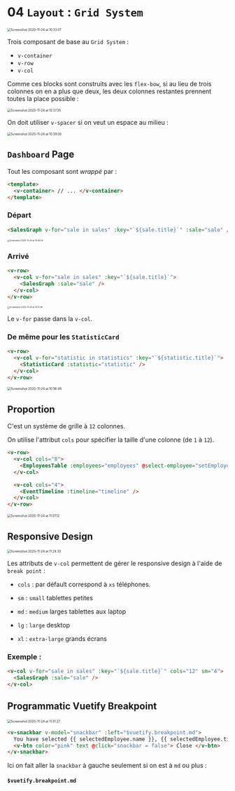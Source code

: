 # 04 `Layout` : `Grid System`

<img src="assets/Screenshot2020-11-24at10.33.07.png" alt="Screenshot 2020-11-24 at 10.33.07" style="zoom:50%;" />

Trois composant de base au `Grid System` :

- `v-container`
- `v-row`
- `v-col`

Comme ces blocks sont construits avec les `flex-bow`, si au lieu de trois colonnes on en a plus que deux, les deux colonnes restantes prennent toutes la place possible :

 <img src="assets/Screenshot2020-11-24at10.37.35.png" alt="Screenshot 2020-11-24 at 10.37.35" style="zoom:50%;" />

On doit utiliser `v-spacer` si on veut un espace au milieu :

<img src="assets/Screenshot2020-11-24at10.39.00.png" alt="Screenshot 2020-11-24 at 10.39.00" style="zoom:50%;" />

## `Dashboard` Page

Tout les composant sont _wrappé_ par :

```html
<template>
  <v-container> // ... </v-container>
</template>
```

### Départ

```html
<SalesGraph v-for="sale in sales" :key="`${sale.title}`" :sale="sale" />
```

<img src="assets/Screenshot2020-11-24at10.49.24.png" alt="Screenshot 2020-11-24 at 10.49.24" style="zoom:33%;" />

### Arrivé

```html
<v-row>
  <v-col v-for="sale in sales" :key="`${sale.title}`">
    <SalesGraph :sale="sale" />
  </v-col>
</v-row>
```

<img src="assets/Screenshot2020-11-24at10.51.38.png" alt="Screenshot 2020-11-24 at 10.51.38" style="zoom:33%;" />

Le `v-for` passe dans la `v-col`.

### De même pour les `StatisticCard`

```html
<v-row>
  <v-col v-for="statistic in statistics" :key="`${statistic.title}`">
    <StatisticCard :statistic="statistic" />
  </v-col>
</v-row>
```

<img src="assets/Screenshot2020-11-24at10.56.49.png" alt="Screenshot 2020-11-24 at 10.56.49" style="zoom:50%;" />

## Proportion

C'est un système de grille à `12` colonnes.

On utilise l'attribut `cols` pour spécifier la taille d'une colonne (de `1` à `12`).

```html
<v-row>
  <v-col cols="8">
    <EmployeesTable :employees="employees" @select-employee="setEmployee" />
  </v-col>

  <v-col cols="4">
    <EventTimeline :timeline="timeline" />
  </v-col>
</v-row>
```

<img src="assets/Screenshot2020-11-24at11.07.12.png" alt="Screenshot 2020-11-24 at 11.07.12" style="zoom:50%;" />

## Responsive Design

<img src="assets/Screenshot2020-11-24at11.24.33.png" alt="Screenshot 2020-11-24 at 11.24.33" style="zoom:50%;" />

Les attributs de `v-col` permettent de gérer le responsive design à l'aide de `break point` :

- `cols` : par défault correspond à `xs` téléphones.

- `sm` : `small` tablettes petites
- `md` : `medium` larges tablettes aux laptop
- `lg` : `large` desktop
- `xl` : `extra-large` grands écrans

### Exemple :

```html
<v-col v-for="sale in sales" :key="`${sale.title}`" cols="12" sm="4">
  <SalesGraph :sale="sale" />
</v-col>
```

## Programmatic Vuetify Breakpoint

<img src="assets/Screenshot2020-11-24at11.31.27.png" alt="Screenshot 2020-11-24 at 11.31.27" style="zoom:50%;" />

```html
<v-snackbar v-model="snackbar" :left="$vuetify.breakpoint.md">
  You have selected {{ selectedEmployee.name }}, {{ selectedEmployee.title }}
  <v-btn color="pink" text @click="snackbar = false"> Close </v-btn>
</v-snackbar>
```

Ici on fait aller la `snackbar` à gauche seulement si on est à `md` ou plus :

#### `$vuetify.breakpoint.md`
